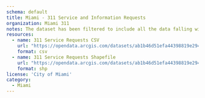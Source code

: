 ```yaml
---
schema: default
title: Miami - 311 Service and Information Requests
organization: Miami 311
notes: The dataset has been filtered to include all the data falling within City of Miami since January 2015.
resources:
  - name: 311 Service Requests CSV
    url: "https://opendata.arcgis.com/datasets/ab1b46d51efa44398819e294334f2ccc_0.csv"
    format: csv
  - name: 311 Service Requests Shapefile
    url: "https://opendata.arcgis.com/datasets/ab1b46d51efa44398819e294334f2ccc_0.zip"
    format: shp
license: 'City of Miami'
category:
  - Miami
---
```

